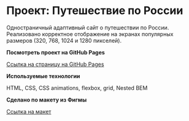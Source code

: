 # Проект: Путешествие по России

Одностраничный адаптивный сайт о путешествии по России. Реализовано корректное отображение на экранах популярных размеров (320, 768, 1024 и 1280 пикселей).

**Посмотреть проект на GitHub Pages**

[Ссылка на страницу на GitHub Pages](https://irina-tim.github.io/russian-travel/index.html)

**Используемые технологии**

HTML, CSS, СSS animations, flexbox, grid, Nested BEM

**Сделано по макету из Фигмы**

[Ссылка на макет](https://www.figma.com/file/5S2WSbEFL6awjVWJ0NWL8Q/Sprint-3_-Russia-_-desktop-%2B-mobile?node-id=28503%3A0)